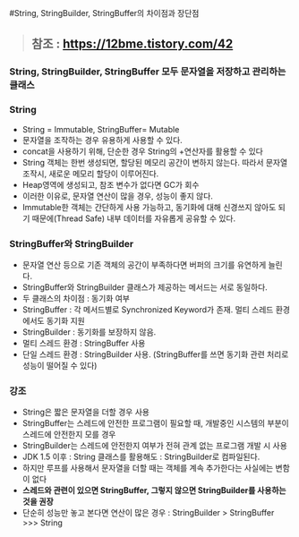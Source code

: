 #String, StringBuilder, StringBuffer의 차이점과 장단점

>## 참조 : <https://12bme.tistory.com/42>

### String, StringBuilder, StringBuffer 모두 문자열을 저장하고 관리하는 클래스

### String
- String = Immutable, StringBuffer= Mutable
- 문자열을 조작하는 경우 유용하게 사용할 수 있다.
- concat을 사용하기 위해, 단순한 경우 String의 +연산자를 활용할 수 있다
- String 객체는 한번 생성되면, 할당된 메모리 공간이 변하지 않는다. 따라서 문자열 조작시, 새로운 메모리 할당이 이루어진다.
- Heap영역에 생성되고, 참조 변수가 없다면 GC가 회수
- 이러한 이유로, 문자열 연산이 많을 경우, 성능이 좋지 않다.
- Immutable한 객체는 간단하게 사용 가능하고, 동기화에 대해 신경쓰지 않아도 되기 때문에(Thread Safe) 내부 데이터를 자유롭게 공유할 수 있다.

### StringBuffer와 StringBuilder
- 문자열 연산 등으로 기존 객체의 공간이 부족하다면 버퍼의 크기를 유연하게 늘린다.
- StringBuffer와 StringBuilder 클래스가 제공하는 메서드는 서로 동일하다.
- 두 클래스의 차이점 : 동기화 여부
- StringBuffer : 각 메서드별로 Synchronized Keyword가 존재. 멀티 스레드 환경에서도 동기화 지원
- StringBuilder : 동기화를 보장하지 않음.
- 멀티 스레드 환경 : StringBuffer 사용
- 단일 스레드 환경 : StringBuilder 사용. (StringBuffer를 쓰면 동기화 관련 처리로 성능이 떨어질 수 있다)

### 강조
- String은 짧은 문자열을 더할 경우 사용
- StringBuffer는 스레드에 안전한 프로그램이 필요할 때, 개발중인 시스템의 부분이 스레드에 안전한지 모를 경우
- StringBuilder는 스레드에 안전한지 여부가 전혀 관계 없는 프로그램 개발 시 사용
- JDK 1.5 이후 : String 클래스를 활용해도 : StringBuilder로 컴파일된다.
- 하지만 루프를 사용해서 문자열을 더할 때는 객체를 계속 추가한다는 사실에는 변함이 없다
- **스레드와 관련이 있으면 StringBuffer, 그렇지 않으면 StringBuilder를 사용하는 것을 권장**
- 단순히 성능만 놓고 본다면 연산이 많은 경우 : StringBuilder > StringBuffer >>> String
